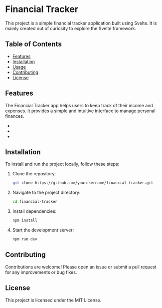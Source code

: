 # Financial Tracker

This project is a simple financial tracker application built using Svelte. It is mainly created out of curiosity to explore the Svelte framework.

## Table of Contents

- [Features](#features)
- [Installation](#installation)
- [Usage](#usage)
- [Contributing](#contributing)
- [License](#license)


## Features
The Financial Tracker app helps users to keep track of their income and expenses. It provides a simple and intuitive interface to manage personal finances.

-
- 
-

## Installation

To install and run the project locally, follow these steps:

1. Clone the repository:
    ```bash
    git clone https://github.com/yourusername/financial-tracker.git
    ```
2. Navigate to the project directory:
    ```bash
    cd financial-tracker
    ```
3. Install dependencies:
    ```bash
    npm install
    ```
4. Start the development server:
    ```bash
    npm run dev
    ```

## Contributing

Contributions are welcome! Please open an issue or submit a pull request for any improvements or bug fixes.

## License

This project is licensed under the MIT License.
